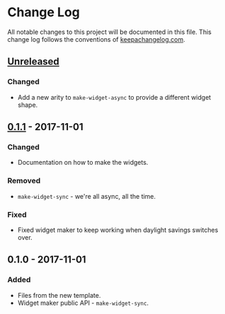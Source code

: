 # Change Log
All notable changes to this project will be documented in this file. This change log follows the conventions of [keepachangelog.com](http://keepachangelog.com/).

## [Unreleased]
### Changed
- Add a new arity to `make-widget-async` to provide a different widget shape.

## [0.1.1] - 2017-11-01
### Changed
- Documentation on how to make the widgets.

### Removed
- `make-widget-sync` - we're all async, all the time.

### Fixed
- Fixed widget maker to keep working when daylight savings switches over.

## 0.1.0 - 2017-11-01
### Added
- Files from the new template.
- Widget maker public API - `make-widget-sync`.

[Unreleased]: https://github.com/your-name/meetups-clj/compare/0.1.1...HEAD
[0.1.1]: https://github.com/your-name/meetups-clj/compare/0.1.0...0.1.1

